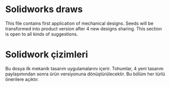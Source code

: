 # Solidworks draws
This file contains first application of mechanical designs. Seeds will be transformed into product version after 4 new designs sharing.
This section is open to all kinds of suggestions.
# Solidwork çizimleri
Bu dosya ilk mekanik tasarım uygulamalarını içerir. Tohumlar, 4 yeni tasarım paylaşımından sonra ürün versiyonuna dönüştürülecektir.
Bu bölüm her türlü önerilere açıktır.
